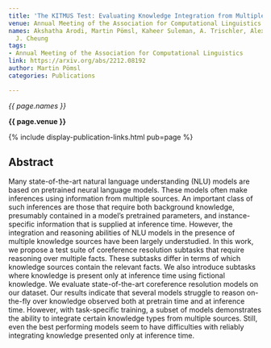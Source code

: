 ```yaml
---
title: 'The KITMUS Test: Evaluating Knowledge Integration from Multiple Sources'
venue: Annual Meeting of the Association for Computational Linguistics
names: Akshatha Arodi, Martin Pömsl, Kaheer Suleman, A. Trischler, Alexandra Olteanu,
  J. Cheung
tags:
- Annual Meeting of the Association for Computational Linguistics
link: https://arxiv.org/abs/2212.08192
author: Martin Pömsl
categories: Publications

---
```


*{{ page.names }}*

**{{ page.venue }}**

{% include display-publication-links.html pub=page %}

## Abstract

Many state-of-the-art natural language understanding (NLU) models are based on pretrained neural language models. These models often make inferences using information from multiple sources. An important class of such inferences are those that require both background knowledge, presumably contained in a model’s pretrained parameters, and instance-specific information that is supplied at inference time. However, the integration and reasoning abilities of NLU models in the presence of multiple knowledge sources have been largely understudied. In this work, we propose a test suite of coreference resolution subtasks that require reasoning over multiple facts. These subtasks differ in terms of which knowledge sources contain the relevant facts. We also introduce subtasks where knowledge is present only at inference time using fictional knowledge. We evaluate state-of-the-art coreference resolution models on our dataset. Our results indicate that several models struggle to reason on-the-fly over knowledge observed both at pretrain time and at inference time. However, with task-specific training, a subset of models demonstrates the ability to integrate certain knowledge types from multiple sources. Still, even the best performing models seem to have difficulties with reliably integrating knowledge presented only at inference time.